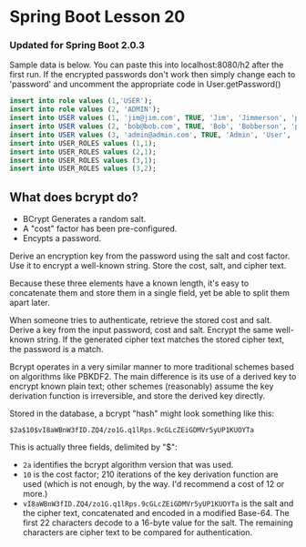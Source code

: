 
# Spring Boot Lesson 20
### Updated for Spring Boot 2.0.3


Sample data is below. You can paste this into localhost:8080/h2 after the first run. If the encrypted passwords don't work then simply change each to 'password' and uncomment the appropriate code in User.getPassword()
```sql
insert into role values (1,'USER');
insert into role values (2, 'ADMIN');
insert into USER values (1, 'jim@jim.com', TRUE, 'Jim', 'Jimmerson', 'password', 'jim');
insert into USER values (2, 'bob@bob.com', TRUE, 'Bob', 'Bobberson', 'password', 'bob');
insert into USER values (3, 'admin@admin.com', TRUE, 'Admin', 'User', 'password', 'admin');
insert into USER_ROLES values (1,1);
insert into USER_ROLES values (2,1);
insert into USER_ROLES values (3,1);
insert into USER_ROLES values (3,2);
```


## What does bcrypt do?
* BCrypt Generates a random salt. 
* A "cost" factor has been pre-configured. 
* Encypts a password.

Derive an encryption key from the password using the salt and cost factor. 
Use it to encrypt a well-known string. Store the cost, salt, and cipher text. 

Because these three elements have a known length, 
it's easy to concatenate them and store them in a single field, 
yet be able to split them apart later.

When someone tries to authenticate, retrieve the stored cost and salt. 
Derive a key from the input password, cost and salt. 
Encrypt the same well-known string. 
If the generated cipher text matches the stored cipher text, the password is a match.

Bcrypt operates in a very similar manner to more traditional schemes 
based on algorithms like PBKDF2. 
The main difference is its use of a derived key to encrypt known plain text; 
other schemes (reasonably) assume the key derivation function is irreversible, 
and store the derived key directly.

Stored in the database, a bcrypt "hash" might look something like this:

```$2a$10$vI8aWBnW3fID.ZQ4/zo1G.q1lRps.9cGLcZEiGDMVr5yUP1KUOYTa```

This is actually three fields, delimited by "$":

* ```2a``` identifies the bcrypt algorithm version that was used.
* ```10``` is the cost factor; 210 iterations of the key derivation function are used (which is not enough, by the way. I'd recommend a cost of 12 or more.)
* ```vI8aWBnW3fID.ZQ4/zo1G.q1lRps.9cGLcZEiGDMVr5yUP1KUOYTa``` is the salt and the cipher text, concatenated and encoded in a modified Base-64. The first 22 characters decode to a 16-byte value for the salt. The remaining characters are cipher text to be compared for authentication.